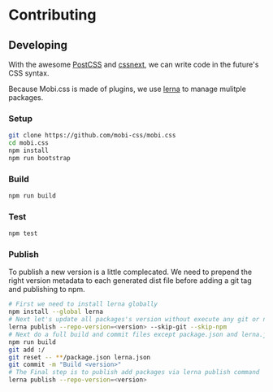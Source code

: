 # Contributing

## Developing

With the awesome [PostCSS](http://postcss.org/) and [cssnext](http://cssnext.io/), we can write code in the future's CSS syntax.

Because Mobi.css is made of plugins, we use [lerna](https://github.com/lerna/lerna) to manage mulitple packages.

### Setup

```sh
git clone https://github.com/mobi-css/mobi.css
cd mobi.css
npm install
npm run bootstrap
```

### Build

```sh
npm run build
```

### Test

```sh
npm test
```

### Publish

To publish a new version is a little complecated. We need to prepend the right version metadata to each generated dist file before adding a git tag and publishing to npm.

```sh
# First we need to install lerna globally
npm install --global lerna
# Next let's update all packages's version without execute any git or npm command
lerna publish --repo-version=<version> --skip-git --skip-npm
# Next do a full build and commit files except package.json and lerna.json
npm run build
git add :/
git reset -- **/package.json lerna.json
git commit -m "Build <version>"
# The Final step is to publish add packages via lerna publish command
lerna publish --repo-version=<version>
```
